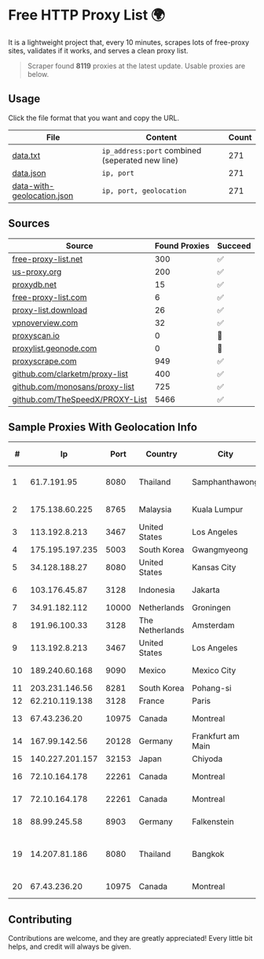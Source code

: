
# Free HTTP Proxy List 🌍

It is a lightweight project that, every 10 minutes, scrapes lots of free-proxy sites, validates if it works, and serves a clean proxy list.


> Scraper found **8119** proxies at the latest update. Usable proxies are below.

## Usage

Click the file format that you want and copy the URL.


|File|Content|Count|
|----|-------|-----|
|[data.txt](https://raw.githubusercontent.com/themiralay/Proxy-List-World/master/data.txt)|`ip_address:port` combined (seperated new line)|271|
|[data.json](https://raw.githubusercontent.com/themiralay/Proxy-List-World/master/data.json)|`ip, port`|271|
|[data-with-geolocation.json](https://raw.githubusercontent.com/themiralay/Proxy-List-World/master/data-with-geolocation.json)|`ip, port, geolocation`|271|

## Sources

|Source|Found Proxies|Succeed|
|------|-------------|-------|
|[free-proxy-list.net](https://free-proxy-list.net)|300|✅|
|[us-proxy.org](https://www.us-proxy.org)|200|✅|
|[proxydb.net](http://proxydb.net)|15|✅|
|[free-proxy-list.com](https://free-proxy-list.com/?page=&port=&type%5B%5D=http&type%5B%5D=https&up_time=0&search=Search)|6|✅|
|[proxy-list.download](https://www.proxy-list.download/HTTP)|26|✅|
|[vpnoverview.com](https://vpnoverview.com/privacy/anonymous-browsing/free-proxy-servers)|32|✅|
|[proxyscan.io](https://www.proxyscan.io)|0|🚫|
|[proxylist.geonode.com](https://proxylist.geonode.com/api/proxy-list?limit=300&page=1&sort_by=lastChecked&sort_type=desc&protocols=http,https)|0|🚫|
|[proxyscrape.com](https://api.proxyscrape.com/v2/?request=displayproxies&protocol=http&timeout=10000&country=all&ssl=all&anonymity=all)|949|✅|
|[github.com/clarketm/proxy-list](https://raw.githubusercontent.com/clarketm/proxy-list/master/proxy-list-raw.txt)|400|✅|
|[github.com/monosans/proxy-list](https://raw.githubusercontent.com/monosans/proxy-list/main/proxies/http.txt)|725|✅|
|[github.com/TheSpeedX/PROXY-List](https://raw.githubusercontent.com/TheSpeedX/PROXY-List/master/http.txt)|5466|✅|


## Sample Proxies With Geolocation Info

|#|Ip|Port|Country|City|Internet Service Provider|
|-|--|----|-------|----|-------------------------|
|1|61.7.191.95|8080|Thailand|Samphanthawong|CAT Telecom Public Company Limited|
|2|175.138.60.225|8765|Malaysia|Kuala Lumpur|Telekom Malaysia Berhad|
|3|113.192.8.213|3467|United States|Los Angeles||
|4|175.195.197.235|5003|South Korea|Gwangmyeong|Korea Telecom|
|5|34.128.188.27|8080|United States|Kansas City|Google LLC|
|6|103.176.45.87|3128|Indonesia|Jakarta|PT Era Digital Media|
|7|34.91.182.112|10000|Netherlands|Groningen|Google LLC|
|8|191.96.100.33|3128|The Netherlands|Amsterdam|NovoServe B.V.|
|9|113.192.8.213|3467|United States|Los Angeles||
|10|189.240.60.168|9090|Mexico|Mexico City|Uninet S.A. de C.V.|
|11|203.231.146.56|8281|South Korea|Pohang-si|Sejong Telecom|
|12|62.210.119.138|3128|France|Paris|Online S.A.S.|
|13|67.43.236.20|10975|Canada|Montreal|GloboTech Communications|
|14|167.99.142.56|20128|Germany|Frankfurt am Main|DigitalOcean, LLC|
|15|140.227.201.157|32153|Japan|Chiyoda|InfoSphere|
|16|72.10.164.178|22261|Canada|Montreal|GloboTech Communications|
|17|72.10.164.178|22261|Canada|Montreal|GloboTech Communications|
|18|88.99.245.58|8903|Germany|Falkenstein|Hetzner Online GmbH|
|19|14.207.81.186|8080|Thailand|Bangkok|Triple T Broadband Public Company Limited|
|20|67.43.236.20|10975|Canada|Montreal|GloboTech Communications|



## Contributing

Contributions are welcome, and they are greatly appreciated! Every
little bit helps, and credit will always be given.


